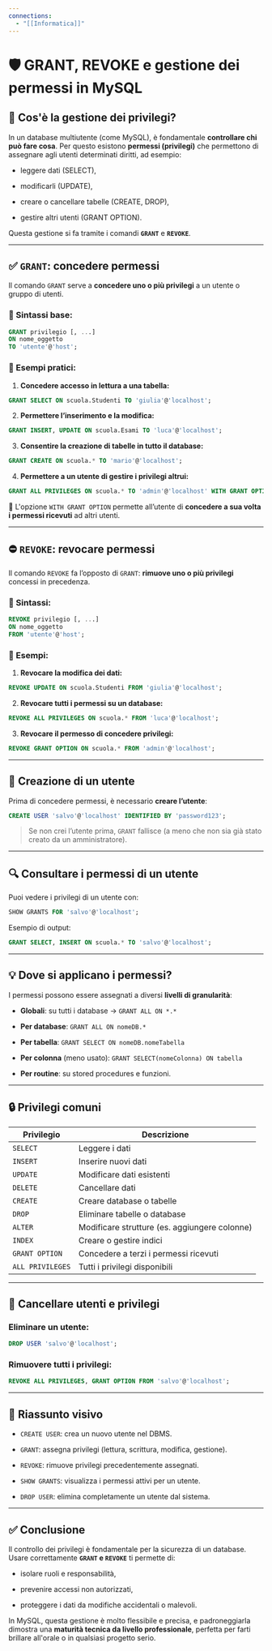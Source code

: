 ```yaml
---
connections:
  - "[[Informatica]]"
---
```


# 🛡️ GRANT, REVOKE e gestione dei permessi in MySQL

## 🔎 Cos'è la gestione dei privilegi?

In un database multiutente (come MySQL), è fondamentale **controllare chi può fare cosa**. Per questo esistono **permessi (privilegi)** che permettono di assegnare agli utenti determinati diritti, ad esempio:

- leggere dati (SELECT),
    
- modificarli (UPDATE),
    
- creare o cancellare tabelle (CREATE, DROP),
    
- gestire altri utenti (GRANT OPTION).
    

Questa gestione si fa tramite i comandi **`GRANT`** e **`REVOKE`**.

---

## ✅ `GRANT`: concedere permessi

Il comando `GRANT` serve a **concedere uno o più privilegi** a un utente o gruppo di utenti.

### 📌 Sintassi base:

```sql
GRANT privilegio [, ...] 
ON nome_oggetto 
TO 'utente'@'host';
```

### 📌 Esempi pratici:

1. **Concedere accesso in lettura a una tabella:**
    

```sql
GRANT SELECT ON scuola.Studenti TO 'giulia'@'localhost';
```

2. **Permettere l’inserimento e la modifica:**
    

```sql
GRANT INSERT, UPDATE ON scuola.Esami TO 'luca'@'localhost';
```

3. **Consentire la creazione di tabelle in tutto il database:**
    

```sql
GRANT CREATE ON scuola.* TO 'mario'@'localhost';
```

4. **Permettere a un utente di gestire i privilegi altrui:**
    

```sql
GRANT ALL PRIVILEGES ON scuola.* TO 'admin'@'localhost' WITH GRANT OPTION;
```

📌 L'opzione `WITH GRANT OPTION` permette all’utente di **concedere a sua volta i permessi ricevuti** ad altri utenti.

---

## ⛔ `REVOKE`: revocare permessi

Il comando `REVOKE` fa l’opposto di `GRANT`: **rimuove uno o più privilegi** concessi in precedenza.

### 📌 Sintassi:

```sql
REVOKE privilegio [, ...]
ON nome_oggetto
FROM 'utente'@'host';
```

### 📌 Esempi:

1. **Revocare la modifica dei dati:**
    

```sql
REVOKE UPDATE ON scuola.Studenti FROM 'giulia'@'localhost';
```

2. **Revocare tutti i permessi su un database:**
    

```sql
REVOKE ALL PRIVILEGES ON scuola.* FROM 'luca'@'localhost';
```

3. **Revocare il permesso di concedere privilegi:**
    

```sql
REVOKE GRANT OPTION ON scuola.* FROM 'admin'@'localhost';
```

---

## 👤 Creazione di un utente

Prima di concedere permessi, è necessario **creare l’utente**:

```sql
CREATE USER 'salvo'@'localhost' IDENTIFIED BY 'password123';
```

> Se non crei l’utente prima, `GRANT` fallisce (a meno che non sia già stato creato da un amministratore).

---

## 🔍 Consultare i permessi di un utente

Puoi vedere i privilegi di un utente con:

```sql
SHOW GRANTS FOR 'salvo'@'localhost';
```

Esempio di output:

```sql
GRANT SELECT, INSERT ON scuola.* TO 'salvo'@'localhost';
```

---

## 💡 Dove si applicano i permessi?

I permessi possono essere assegnati a diversi **livelli di granularità**:

- **Globali**: su tutti i database → `GRANT ALL ON *.*`
    
- **Per database**: `GRANT ALL ON nomeDB.*`
    
- **Per tabella**: `GRANT SELECT ON nomeDB.nomeTabella`
    
- **Per colonna** (meno usato): `GRANT SELECT(nomeColonna) ON tabella`
    
- **Per routine**: su stored procedures e funzioni.
    

---

## 🔒 Privilegi comuni

|Privilegio|Descrizione|
|---|---|
|`SELECT`|Leggere i dati|
|`INSERT`|Inserire nuovi dati|
|`UPDATE`|Modificare dati esistenti|
|`DELETE`|Cancellare dati|
|`CREATE`|Creare database o tabelle|
|`DROP`|Eliminare tabelle o database|
|`ALTER`|Modificare strutture (es. aggiungere colonne)|
|`INDEX`|Creare o gestire indici|
|`GRANT OPTION`|Concedere a terzi i permessi ricevuti|
|`ALL PRIVILEGES`|Tutti i privilegi disponibili|

---

## 🧼 Cancellare utenti e privilegi

### Eliminare un utente:

```sql
DROP USER 'salvo'@'localhost';
```

### Rimuovere tutti i privilegi:

```sql
REVOKE ALL PRIVILEGES, GRANT OPTION FROM 'salvo'@'localhost';
```

---

## 🧠 Riassunto visivo

- `CREATE USER`: crea un nuovo utente nel DBMS.
    
- `GRANT`: assegna privilegi (lettura, scrittura, modifica, gestione).
    
- `REVOKE`: rimuove privilegi precedentemente assegnati.
    
- `SHOW GRANTS`: visualizza i permessi attivi per un utente.
    
- `DROP USER`: elimina completamente un utente dal sistema.
    

---

## ✅ Conclusione

Il controllo dei privilegi è fondamentale per la sicurezza di un database. Usare correttamente **`GRANT` e `REVOKE`** ti permette di:

- isolare ruoli e responsabilità,
    
- prevenire accessi non autorizzati,
    
- proteggere i dati da modifiche accidentali o malevoli.
    

In MySQL, questa gestione è molto flessibile e precisa, e padroneggiarla dimostra una **maturità tecnica da livello professionale**, perfetta per farti brillare all'orale o in qualsiasi progetto serio.
